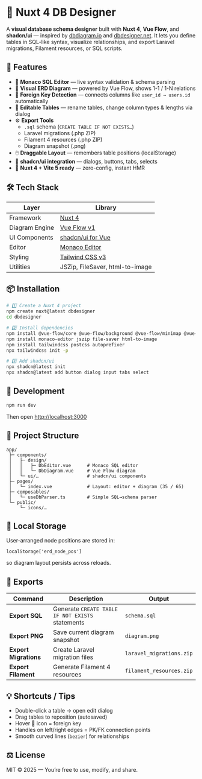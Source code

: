 # 🧩 Nuxt 4 DB Designer

A **visual database schema designer** built with **Nuxt 4**, **Vue Flow**, and **shadcn/ui** — inspired by [dbdiagram.io](https://dbdiagram.io) and [dbdesigner.net](https://dbdesigner.net).
It lets you define tables in SQL-like syntax, visualize relationships, and export Laravel migrations, Filament resources, or SQL scripts.

## 🚀 Features

- 🧠 **Monaco SQL Editor** — live syntax validation & schema parsing
- 🧾 **Visual ERD Diagram** — powered by Vue Flow, shows 1-1 / 1-N relations
- 🔗 **Foreign Key Detection** — connects columns like `user_id → users.id` automatically
- 🧱 **Editable Tables** — rename tables, change column types & lengths via dialog
- ⚙️ **Export Tools**
  - `.sql` schema (`CREATE TABLE IF NOT EXISTS…`)
  - Laravel migrations (.php ZIP)
  - Filament 4 resources (.php ZIP)
  - Diagram snapshot (.png)
- 🖱️ **Draggable Layout** — remembers table positions (localStorage)
- 🎨 **shadcn/ui integration** — dialogs, buttons, tabs, selects
- 🧭 **Nuxt 4 + Vite 5 ready** — zero-config, instant HMR

## 🛠️ Tech Stack

| Layer | Library |
|-------|----------|
| Framework | [Nuxt 4](https://nuxt.com) |
| Diagram Engine | [Vue Flow v1](https://vueflow.dev) |
| UI Components | [shadcn/ui for Vue](https://ui.shadcn.com) |
| Editor | [Monaco Editor](https://microsoft.github.io/monaco-editor) |
| Styling | [Tailwind CSS v3](https://tailwindcss.com) |
| Utilities | JSZip, FileSaver, html-to-image |

## 📦 Installation

```bash
# 1️⃣ Create a Nuxt 4 project
npm create nuxt@latest dbdesigner
cd dbdesigner

# 2️⃣ Install dependencies
npm install @vue-flow/core @vue-flow/background @vue-flow/minimap @vue-flow/controls
npm install monaco-editor jszip file-saver html-to-image
npm install tailwindcss postcss autoprefixer
npx tailwindcss init -p

# 3️⃣ Add shadcn/ui
npx shadcn@latest init
npx shadcn@latest add button dialog input tabs select
```

## 🧰 Development

```bash
npm run dev
```

Then open [http://localhost:3000](http://localhost:3000)

## 🧩 Project Structure

```
app/
 ├─ components/
 │   ├─ design/
 │   │   ├─ DbEditor.vue      # Monaco SQL editor
 │   │   └─ DbDiagram.vue     # Vue Flow diagram
 │   └─ ui/…                  # shadcn/ui components
 ├─ pages/
 │   └─ index.vue             # Layout: editor + diagram (35 / 65)
 ├─ composables/
 │   └─ useDbParser.ts        # Simple SQL→schema parser
 └─ public/
     └─ icons/…
```

## 💾 Local Storage

User-arranged node positions are stored in:
```
localStorage['erd_node_pos']
```
so diagram layout persists across reloads.

## 🧱 Exports

| Command | Description | Output |
|----------|--------------|--------|
| **Export SQL** | Generate `CREATE TABLE IF NOT EXISTS` statements | `schema.sql` |
| **Export PNG** | Save current diagram snapshot | `diagram.png` |
| **Export Migrations** | Create Laravel migration files | `laravel_migrations.zip` |
| **Export Filament** | Generate Filament 4 resources | `filament_resources.zip` |

## 💡 Shortcuts / Tips

- Double-click a table → open edit dialog
- Drag tables to reposition (autosaved)
- Hover 🔗 icon = foreign key
- Handles on left/right edges = PK/FK connection points
- Smooth curved lines (`bezier`) for relationships

## ⚖️ License

MIT © 2025 — You’re free to use, modify, and share.
